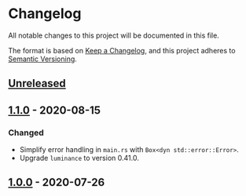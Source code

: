 # Changelog

All notable changes to this project will be documented in this file.

The format is based on [Keep a Changelog](https://keepachangelog.com/en/1.0.0/),
and this project adheres to [Semantic Versioning](https://semver.org/spec/v2.0.0.html).

## [Unreleased]

## [1.1.0] - 2020-08-15

### Changed

- Simplify error handling in `main.rs` with `Box<dyn std::error::Error>`.
- Upgrade `luminance` to version 0.41.0.

## [1.0.0] - 2020-07-26

[Unreleased]: https://github.com/dkim/space-invaders/compare/1.1.0...HEAD
[1.1.0]: https://github.com/dkim/space-invaders/compare/1.0.0...1.1.0
[1.0.0]: https://github.com/dkim/space-invaders/releases/tag/1.0.0
